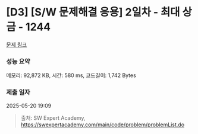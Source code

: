 # [D3] [S/W 문제해결 응용] 2일차 - 최대 상금 - 1244 

[문제 링크](https://swexpertacademy.com/main/code/problem/problemDetail.do?contestProbId=AV15Khn6AN0CFAYD) 

### 성능 요약

메모리: 92,872 KB, 시간: 580 ms, 코드길이: 1,742 Bytes

### 제출 일자

2025-05-20 19:09



> 출처: SW Expert Academy, https://swexpertacademy.com/main/code/problem/problemList.do